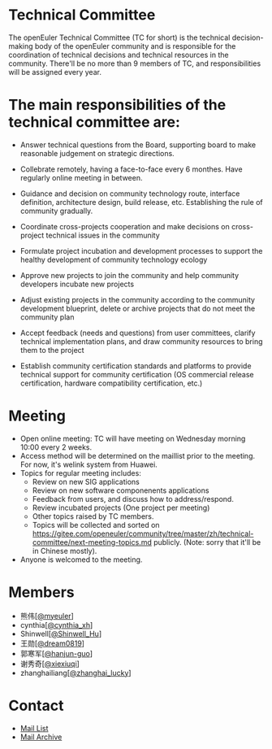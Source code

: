 # Technical Committee

The openEuler Technical Committee (TC for short) is the technical decision-making body of the openEuler community and is responsible for the coordination of technical decisions and technical resources in the community. 
There'll be no more than 9 members of TC, and responsibilities will be assigned every year.

# The main responsibilities of the technical committee are:

- Answer technical questions from the Board, supporting board to make reasonable judgement on strategic directions.

- Collebrate remotely, having a face-to-face every 6 monthes. Have regularly online meeting in between.

- Guidance and decision on community technology route, interface definition, architecture design, build release, etc. Establishing the rule of community gradually.

- Coordinate cross-projects cooperation and make decisions on cross-project technical issues in the community

- Formulate project incubation and development processes to support the healthy development of community technology ecology

- Approve new projects to join the community and help community developers incubate new projects

- Adjust existing projects in the community according to the community development blueprint, delete or archive projects that do not meet the community plan

- Accept feedback (needs and questions) from user committees, clarify technical implementation plans, and draw community resources to bring them to the project

- Establish community certification standards and platforms to provide technical support for community certification (OS commercial release certification, hardware compatibility certification, etc.)



# Meeting

- Open online meeting: TC will have meeting on Wednesday morning 10:00 every 2 weeks.
- Access method will be determined on the maillist prior to the meeting. For now, it's welink system from Huawei.
- Topics for regular meeting includes:
    +   Review on new SIG applications
    +   Review on new software componenents applications
    +   Feedback from users, and discuss how to address/respond.
    +   Review incubated projects (One project per meeting)
    +   Other topics raised by TC members.
    +   Topics will be collected and sorted on https://gitee.com/openeuler/community/tree/master/zh/technical-committee/next-meeting-topics.md publicly. (Note: sorry that it'll be in Chinese mostly).
- Anyone is welcomed to the meeting.


# Members


- 熊伟[[@myeuler](https://gitee.com/myeuler)]
- cynthia[[@cynthia_xh](https://gitee.com/cynthia_xh)]
- Shinwell[[@Shinwell_Hu](https://gitee.com/Shinwell_Hu)]
- 王勋[[@dream0819](https://gitee.com/dream0819)]
- 郭寒军[[@hanjun-guo](https://gitee.com/hanjun-guo)]
- 谢秀奇[[@xiexiuqi](https://gitee.com/xiexiuqi)]
- zhanghailiang[[@zhanghai_lucky](https://gitee.com/zhanghailiang_lucky)]



# Contact

- [Mail List](tc@openeuler.org)
- [Mail Archive](https://mailweb.openeuler.org/hyperkitty/list/tc@openeuler.org/)

